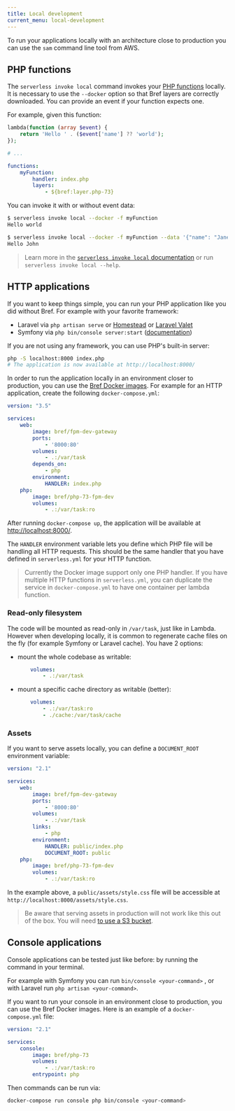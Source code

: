 ```yaml
---
title: Local development
current_menu: local-development
---
```


To run your applications locally with an architecture close to production you can use the `sam` command line tool from AWS.

## PHP functions

The `serverless invoke local` command invokes your [PHP functions](/docs/runtimes/function.md) locally. It is necessary to use the `--docker` option so that Bref layers are correctly downloaded. You can provide an event if your function expects one.

For example, given this function:

```php
lambda(function (array $event) {
    return 'Hello ' . ($event['name'] ?? 'world');
});
```

```yaml
# ...

functions:
    myFunction:
        handler: index.php
        layers:
            - ${bref:layer.php-73}
```

You can invoke it with or without event data:

```sh
$ serverless invoke local --docker -f myFunction
Hello world

$ serverless invoke local --docker -f myFunction --data '{"name": "Jane"}'
Hello John
```

> Learn more in the [`serverless invoke local` documentation](https://serverless.com/framework/docs/providers/aws/cli-reference/invoke-local/) or run `serverless invoke local --help`.

## HTTP applications

If you want to keep things simple, you can run your PHP application like you did without Bref. For example with your favorite framework:

- Laravel via `php artisan serve` or [Homestead](https://laravel.com/docs/5.7/homestead) or [Laravel Valet](https://laravel.com/docs/5.7/valet)
- Symfony via `php bin/console server:start` ([documentation](https://symfony.com/doc/current/setup/built_in_web_server.html))

If you are not using any framework, you can use PHP's built-in server:

```bash
php -S localhost:8000 index.php
# The application is now available at http://localhost:8000/
```

In order to run the application locally in an environment closer to production, you can use the [Bref Docker images](https://hub.docker.com/u/bref). For example for an HTTP application, create the following `docker-compose.yml`:

```yaml
version: "3.5"

services:
    web:
        image: bref/fpm-dev-gateway
        ports:
            - '8000:80'
        volumes:
            - .:/var/task
        depends_on:
            - php
        environment:
            HANDLER: index.php
    php:
        image: bref/php-73-fpm-dev
        volumes:
            - .:/var/task:ro
```

After running `docker-compose up`, the application will be available at [http://localhost:8000/](http://localhost:8000/).

The `HANDLER` environment variable lets you define which PHP file will be handling all HTTP requests. This should be the same handler that you have defined in `serverless.yml` for your HTTP function.

> Currently the Docker image support only one PHP handler. If you have multiple HTTP functions in `serverless.yml`, you can duplicate the service in `docker-compose.yml` to have one container per lambda function.

### Read-only filesystem

The code will be mounted as read-only in `/var/task`, just like in Lambda. However when developing locally, it is common to regenerate cache files on the fly (for example Symfony or Laravel cache). You have 2 options:

- mount the whole codebase as writable:

    ```yaml
        volumes:
            - .:/var/task
    ```
- mount a specific cache directory as writable (better):

    ```yaml
        volumes:
            - .:/var/task:ro
            - ./cache:/var/task/cache
    ```

### Assets

If you want to serve assets locally, you can define a `DOCUMENT_ROOT` environment variable:

```yaml
version: "2.1"

services:
    web:
        image: bref/fpm-dev-gateway
        ports:
            - '8000:80'
        volumes:
            - .:/var/task
        links:
            - php
        environment:
            HANDLER: public/index.php
            DOCUMENT_ROOT: public
    php:
        image: bref/php-73-fpm-dev
        volumes:
            - .:/var/task:ro
```

In the example above, a `public/assets/style.css` file will be accessible at `http://localhost:8000/assets/style.css`.

> Be aware that serving assets in production will not work like this out of the box. You will need [to use a S3 bucket](/docs/runtimes/http.md#assets).

## Console applications

Console applications can be tested just like before: by running the command in your terminal.

For example with Symfony you can run `bin/console <your-command>` , or with Laravel run `php artisan <your-command>`.

If you want to run your console in an environment close to production, you can use the Bref Docker images. Here is an example of a `docker-compose.yml` file:

```yaml
version: "2.1"

services:
    console:
        image: bref/php-73
        volumes:
            - .:/var/task:ro
        entrypoint: php
```

Then commands can be run via:

```bash
docker-compose run console php bin/console <your-command>
```
